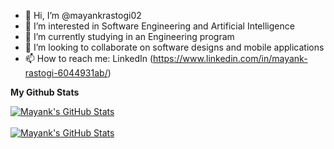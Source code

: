 - 👋 Hi, I’m @mayankrastogi02
- 👀 I’m interested in Software Engineering and Artificial Intelligence
- 🌱 I’m currently studying in an Engineering program
- 💞️ I’m looking to collaborate on software designs and mobile applications
- 📫 How to reach me: LinkedIn (https://www.linkedin.com/in/mayank-rastogi-6044931ab/)



**My Github Stats**

<a href="https://github.com/mayankrastogi02/mayankrastogi02">  
<img align="center" src="https://github-readme-stats.vercel.app/api/top-langs/?username=mayankrastogi02&hide=html,css&title_color=ffffff&text_color=c9cacc&icon_color=eec643&bg_color=1d1f21&exclude_repo=krunker_idle_bot,Image-Pixelizer,reddit_clone&layout=compact&langs_count=7" alt="Mayank's GitHub Stats" />
</a>
<br>
<br>
<a href="https://github.com/mayankrastogi02/mayankrastogi02">
<img align="center" src="https://github-readme-stats.vercel.app/api?username=mayankrastogi02&hide-title=true&show_icons=true&line_height=27&count_private=true&title_color=ffffff&text_color=c9cacc&icon_color=eec643&bg_color=1d1f21" alt="Mayank's GitHub Stats" />
</a>

<!---
mayankrastogi02/mayankrastogi02 is a ✨ special ✨ repository because its `README.md` (this file) appears on your GitHub profile.
You can click the Preview link to take a look at your changes.
--->
